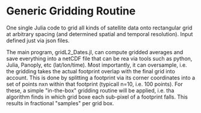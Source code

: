 # Generic Gridding Routine
One single Julia code to grid all kinds of satellite data onto rectangular grid at arbitrary spacing (and determined spatial and temporal resolution). Input defined just via json files.

The main program, gridL2_Dates.jl, can compute gridded averages and save everything into a netCDF file that can be rea via tools such as python, Julia, Panoply, etc (lat/lon/time). Most importantly, it can oversample, i.e. the gridding takes the actual footprint overlap with the final grid into account. This is done by splitting a footprint via its corner coordinates into a set of points nxn within that footprint (typicall n=10, i.e. 100 points). For these, a simple "in-the-box" gridding routine will be applied, i.e. tha algorithm finds in which grid boxe each sub-pixel of a footprint falls. This results in fractional "samples" per grid box.  
